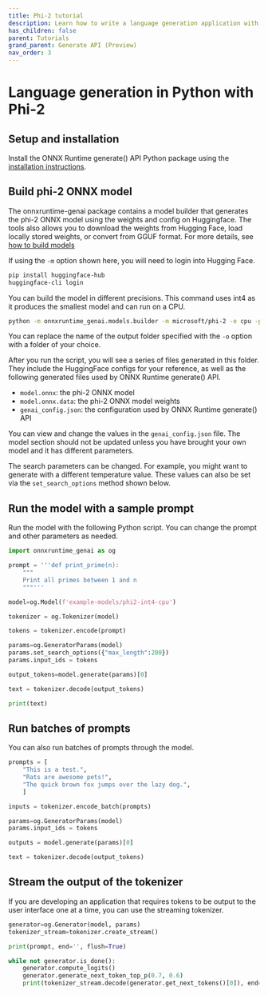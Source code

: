 ```yaml
---
title: Phi-2 tutorial
description: Learn how to write a language generation application with ONNX Runtime generate() API in Python using the phi-2 model
has_children: false
parent: Tutorials
grand_parent: Generate API (Preview)
nav_order: 3
---
```


# Language generation in Python with Phi-2

## Setup and installation

Install the ONNX Runtime generate() API Python package using the [installation instructions](../howto/install.md).

## Build phi-2 ONNX model

The onnxruntime-genai package contains a model builder that generates the phi-2 ONNX model using the weights and config on Huggingface. The tools also allows you to download the weights from Hugging Face, load locally stored weights, or convert from GGUF format. For more details, see [how to build models](../howto/build-model.md)

If using the `-m` option shown here, you will need to login into Hugging Face.

```bash
pip install huggingface-hub
huggingface-cli login
```

You can build the model in different precisions. This command uses int4 as it produces the smallest model and can run on a CPU.

```bash
python -m onnxruntime_genai.models.builder -m microsoft/phi-2 -e cpu -p int4 -o ./example-models/phi2-int4-cpu
```
You can replace the name of the output folder specified with the `-o` option with a folder of your choice.

After you run the script, you will see a series of files generated in this folder. They include the HuggingFace configs for your reference, as well as the following generated files used by ONNX Runtime generate() API.

- `model.onnx`: the phi-2 ONNX model
- `model.onnx.data`: the phi-2 ONNX model weights
- `genai_config.json`: the configuration used by ONNX Runtime generate() API

You can view and change the values in the `genai_config.json` file. The model section should not be updated unless you have brought your own model and it has different parameters. 

The search parameters can be changed. For example, you might want to generate with a different temperature value. These values can also be set via the `set_search_options` method shown below.

## Run the model with a sample prompt

Run the model with the following Python script. You can change the prompt and other parameters as needed.

```python
import onnxruntime_genai as og

prompt = '''def print_prime(n):
    """
    Print all primes between 1 and n
    """'''

model=og.Model(f'example-models/phi2-int4-cpu')

tokenizer = og.Tokenizer(model)

tokens = tokenizer.encode(prompt)

params=og.GeneratorParams(model)
params.set_search_options({"max_length":200})
params.input_ids = tokens

output_tokens=model.generate(params)[0]

text = tokenizer.decode(output_tokens)

print(text)
```

## Run batches of prompts

You can also run batches of prompts through the model.

```python
prompts = [
    "This is a test.",
    "Rats are awesome pets!",
    "The quick brown fox jumps over the lazy dog.",
    ]

inputs = tokenizer.encode_batch(prompts)

params=og.GeneratorParams(model)
params.input_ids = tokens

outputs = model.generate(params)[0]

text = tokenizer.decode(output_tokens)
```

## Stream the output of the tokenizer

If you are developing an application that requires tokens to be output to the user interface one at a time, you can use the streaming tokenizer.

```python
generator=og.Generator(model, params)
tokenizer_stream=tokenizer.create_stream()

print(prompt, end='', flush=True)

while not generator.is_done():
    generator.compute_logits()
    generator.generate_next_token_top_p(0.7, 0.6)
    print(tokenizer_stream.decode(generator.get_next_tokens()[0]), end='', flush=True)
```

